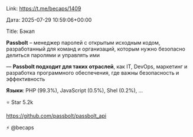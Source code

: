 Link: https://t.me/becaps/1409

Дата: 2025-07-29 10:59:06+00:00

Title: Бэкап

**Passbolt** – менеджер паролей с открытым исходным кодом,
разработанный для команд и организаций, которым нужно
безопасно делиться паролями и управлять ими

— **Passbolt подходит для таких отраслей**, как IT, DevOps,
маркетинг и разработка программного обеспечения, где важны
безопасность и эффективность

**Языки**: PHP (99.3%), JavaScript (0.5%), Shel (0.2%), ...

⭐️ Star 5.2k

https://github.com/passbolt/passbolt_api

⚡️ @becaps

